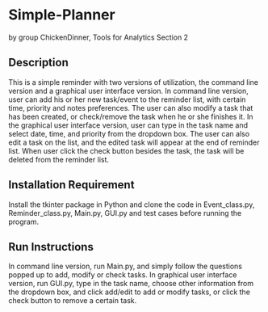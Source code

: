 # Simple-Planner
by group ChickenDinner, Tools for Analytics Section 2

## Description
This is a simple reminder with two versions of utilization, the command line version and a graphical user interface version.
In command line version, user can add his or her new task/event to the reminder list, with certain time, priority and notes preferences. The user can also modify a task that has been created, or check/remove the task when he or she finishes it.
In the graphical user interface version, user can type in the task name and select date, time, and priority from the dropdown box. The user can also edit a task on the list, and the edited task will appear at the end of reminder list. When user click the check button besides the task, the task will be deleted from the reminder list.

## Installation Requirement
Install the tkinter package in Python and clone the code in Event_class.py, Reminder_class.py, Main.py, GUI.py and test cases before running the program.

## Run Instructions
In command line version, run Main.py, and simply follow the questions popped up to add, modify or check tasks.
In graphical user interface version, run GUI.py, type in the task name, choose other information from the dropdown box, and click add/edit to add or modify tasks, or click the check button to remove a certain task.
